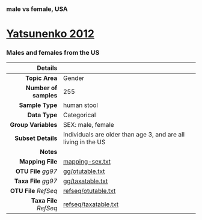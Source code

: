 ### male vs female, USA
# [Yatsunenko 2012]( ../docs/yatsunenko.html )
### Males and females from the US

| Details                   |                                                           |
| ------------------------: |-----------------------------------------------------------|
| **Topic Area**                | Gender                                                |
| **Number of samples**         | 255                                         |
| **Sample Type**               | human stool                                         |
| **Data Type**                 | Categorical                                           |
| **Group Variables**           | SEX: male, female                                          |
| **Subset Details**            | Individuals are older than age 3, and are all living in the US                                  |
| **Notes**                     |                                          |
| **Mapping File**              | [mapping-sex.txt]( ../datasets/yatsunenko/mapping-sex.txt)        |
| **OTU File** *gg97*           | [gg/otutable.txt]( ../datasets/yatsunenko/gg/otutable.txt)          |
| **Taxa File** *gg97*          | [gg/taxatable.txt]( ../datasets/yatsunenko/gg/taxatable.txt)        |
| **OTU File** *RefSeq*         | [refseq/otutable.txt]( ../datasets/yatsunenko/refseq/otutable.txt)  |
| **Taxa File** *RefSeq*        | [refseq/taxatable.txt]( ../datasets/yatsunenko/refseq/taxatable.txt)|